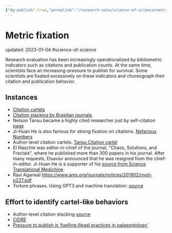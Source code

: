 ```yaml
---
{"dg-publish":true,"permalink":"/research-note/science-of-science/metric-fixation/","dgPassFrontmatter":true}
---
```



# Metric fixation
updated: 2023-01-04
#science-of-science  

Research evaluation has been increasingly operationalized by bibliometric indicators such as citations and publication counts. At the same time, scientists face an increasing-pressure to publish for survival. Some scientists are fixated excessively on these indicators and choreograph their citation and publication behavior. 

## Instances 
- [Citation cartels](https://www.enago.com/academy/citation-cartels-the-mafia-of-scientific-publishing/#:~:text=Citation%20Mafia,more%20than%20other%20relevant%20articles.)
- [Citation stacking by Brasilian journals](https://www.nature.com/articles/500510a)
- Nelson Tansu became a highly cited researcher just by self-citation [page](https://www.eurekalert.org/pub_releases/2018-11/lu-ntn112618.php)
- Ji-Huan He is also famous for strong fixation on citations.  [Nefarious Numbers](https://www.mathunion.org/fileadmin/IMU/GA2010/Appendices/6.1.2/Nefarious-Numbers.pdf)
- Author-level citation cartels. [Tansu Citation cartel](https://selfcitation.wordpress.com/2012/10/09/tansu-citation-cartel/)
- EI Naschie was editor-in-chief of the journal, "Chaos, Solutions, and Fractals", where he published more than 300 papers in his journal. After many requests, Elsavior announced that he was resigned from the chief-in-editor. Ji-Huan He is a supporter of his [source from Science Translational Medichine](https://blogs.sciencemag.org/pipeline/archives/2008/12/22/publish_your_work_the_easy_way).
- Ravi Agarwal  https://www.ams.org/journals/notices/201902/rnoti-p227.pdf
- Torture phrases. Using GPT3 and machine translation: [source](https://www.nature.com/articles/d41586-021-02134-0)

## Effort to identify cartel-like behaviors
- Author-level citation stacking [source](https://www.biorxiv.org/content/10.1101/2020.08.12.248369v1)
- [CIDRE](https://www.nature.com/articles/s41598-021-93572-3)
- [Pressure to publish is ‘fuelling illegal practices in palaeontology’](https://www.nature.com/articles/d41586-022-03745-x)

